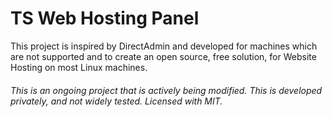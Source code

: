 # TS Web Hosting Panel
This project is inspired by DirectAdmin and developed for machines which are not supported and to create an open source, free solution, for Website Hosting on most Linux machines.

###### This is an ongoing project that is actively being modified. This is developed privately, and not widely tested. Licensed with MIT.
